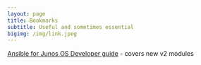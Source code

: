 ```yaml
---
layout: page
title: Bookmarks
subtitle: Useful and sometimes essential
bigimg: /img/link.jpeg
---
```


[Ansible for Junos OS Developer guide](https://www.juniper.net/documentation/en_US/junos-ansible/information-products/pathway-pages/junos-ansible.html) - covers new v2 modules
